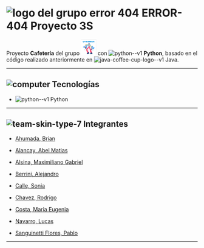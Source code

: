 # <img src="https://github.com/CodeSystem2022/ERROR-404_Proyecto_3S/assets/72580574/e2ea71c1-7e53-4146-bb90-7708535f6f34" width="50px" alt="logo del grupo error 404">  ERROR-404 Proyecto 3S 

Proyecto **Cafetería** del grupo <img src="https://github.com/CodeSystem2022/Asistencia.Error-404/blob/main/error-404.jpg" width="40px" alt="logo del grupo error 404"> con <img width="26" height="26" src="https://img.icons8.com/color/26/python--v1.png" alt="python--v1"/> **Python**, basado en el código realizado anteriormente en <img width="26" height="26" src="https://img.icons8.com/color/26/java-coffee-cup-logo--v1.png" alt="java-coffee-cup-logo--v1"/> Java.

---

## <img width="30" height="30" src="https://img.icons8.com/fluency/30/computer.png" alt="computer"/>  Tecnologías

- <img width="20" height="20" src="https://img.icons8.com/color/20/python--v1.png" alt="python--v1"/> Python 

---

## <img width="30" height="30" src="https://img.icons8.com/color/30/team-skin-type-7.png" alt="team-skin-type-7"/> Integrantes


- [Ahumada, Brian](https://github.com/brianahumada)                        

- [Alancay, Abel Matias](https://github.com/matias9486)                

- [Alsina, Maximiliano Gabriel](https://github.com/MalsinaG)   

- [Berrini, Alejandro](https://github.com/AlejandroEB89)                 

- [Calle, Sonia](https://github.com/SoCalle) 

- [Chavez, Rodrigo](https://github.com/RodrigoChavez1986)                       

- [Costa, Maria Eugenia](https://github.com/eugenia1984)              

- [Navarro, Lucas](https://github.com/LucasNavarro01)                                            

- [Sanguinetti Flores, Pablo](https://github.com/Pablo1653)

---
